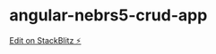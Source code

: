 # angular-nebrs5-crud-app

[Edit on StackBlitz ⚡️](https://stackblitz.com/edit/angular-nebrs5-crud-app)